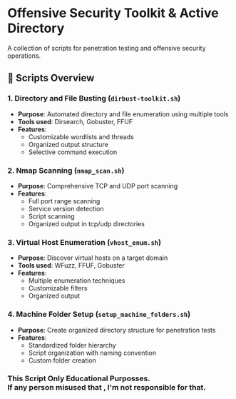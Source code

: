 # Offensive Security Toolkit & Active Directory

A collection of scripts for penetration testing and offensive security operations.

## 📁 Scripts Overview

### 1. Directory and File Busting (`dirbust-toolkit.sh`)
- **Purpose**: Automated directory and file enumeration using multiple tools
- **Tools used**: Dirsearch, Gobuster, FFUF
- **Features**:
  - Customizable wordlists and threads
  - Organized output structure
  - Selective command execution

### 2. Nmap Scanning (`nmap_scan.sh`)
- **Purpose**: Comprehensive TCP and UDP port scanning
- **Features**:
  - Full port range scanning
  - Service version detection
  - Script scanning
  - Organized output in tcp/udp directories

### 3. Virtual Host Enumeration (`vhost_enum.sh`)
- **Purpose**: Discover virtual hosts on a target domain
- **Tools used**: WFuzz, FFUF, Gobuster
- **Features**:
  - Multiple enumeration techniques
  - Customizable filters
  - Organized output

### 4. Machine Folder Setup (`setup_machine_folders.sh`)
- **Purpose**: Create organized directory structure for penetration tests
- **Features**:
  - Standardized folder hierarchy
  - Script organization with naming convention
  - Custom folder creation
<p><h3>This Script Only Educational Purposses.<br>If any person misused that , I'm not responsible for that.</h3></p>
